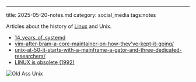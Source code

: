 ---
title:  2025-05-20-notes.md
category: social_media
tags:notes


Articles about the history of [Linux](Linux.md) and Unix.  

- [14_years_of_systemd](https://www.theregister.com/2025/02/06/14_years_of_systemd/)    
- [vim-after-bram-a-core-maintainer-on-how-they've-kept-it-going/](https://thenewstack.io/vim-after-bram-a-core-maintainer-on-how-theyve-kept-it-going/ ) 
- [unix-at-50-it-starts-with-a-mainframe-a-gator-and-three-dedicated-researchers/](https://arstechnica.com/gadgets/2019/08/unix-at-50-it-starts-with-a-mainframe-a-gator-and-three-dedicated-researchers/ )
- [LINUX is obsolete (1992)](https://news.ycombinator.com/item?id=42980283)

![Old Ass Unix](https://cdn.arstechnica.net/wp-content/uploads/2019/08/86-300837.jpg.870x660_q60_crop_upscale.jpg)  